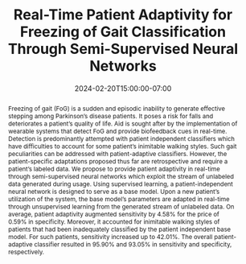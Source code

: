 ---
# Documentation: https://wowchemy.com/docs/managing-content/

title: "Real-Time Patient Adaptivity for Freezing of Gait Classification Through Semi-Supervised Neural Networks"
event: EMIL Spring'24 Seminars
event_url:
location: Health Futures Center, ASU
address:
  street:
  city:
  region:
  postcode:
  country:
summary:  This presentation presents semi-supervised neural network for freezing of gait classification.
abstract: "Freezing of gait (FoG) is a sudden and episodic inability to generate effective stepping among Parkinson’s disease patients. It poses a risk for falls and deteriorates a patient’s quality of life. Aid is sought after by the implementation of wearable systems that detect FoG and provide biofeedback cues in real-time. Detection is predominantly attempted with patient independent classifiers which have difficulties to account for some patient’s inimitable walking styles. Such gait peculiarities can be addressed with patient-adaptive classifiers. However, the patient-specific adaptations proposed thus far are retrospective and require a patient’s labeled data. We propose to provide patient adaptivity in real-time through semi-supervised neural networks which exploit the stream of unlabeled data generated during usage. Using supervised learning, a patient-independent neural network is designed to serve as a base model. Upon a new patient’s utilization of the system, the base model’s parameters are adapted in real-time through unsupervised learning from the generated stream of unlabeled data. On average, patient adaptivity augmented sensitivity by 4.58% for the price of 0.59% in specificity. Moreover, it accounted for inimitable walking styles of patients that had been inadequately classified by the patient independent base model. For such patients, sensitivity increased up to 42.01%. The overall patient-adaptive classifier resulted in 95.90% and 93.05% in sensitivity and specificity, respectively."

# Talk start and end times.
#   End time can optionally be hidden by prefixing the line with `#`.
date: 2024-02-20T15:00:00-07:00
date_end: 2024-02-20T15:40:00-07:00
all_day: false

# Schedule page publish date (NOT event date).
publishDate: 2024-02-20T18:50:20-07:00

authors: [shovito-barua-soumma]
tags: []

# Is this a featured event? (true/false)
featured: false

# Featured image
# To use, add an image named `featured.jpg/png` to your page's folder. 
# Focal points: Smart, Center, TopLeft, Top, TopRight, Left, Right, BottomLeft, Bottom, BottomRight.
image:
  caption: ""
  focal_point: ""
  preview_only: false

# Custom links (optional).
#   Uncomment and edit lines below to show custom links.
# links:
# - name: Follow
#   url: https://twitter.com
#   icon_pack: fab
#   icon: twitter

# Optional filename of your slides within your event's folder or a URL.
url_slides: slides.pptx

url_code:
url_pdf: "https://ieeexplore.ieee.org/abstract/document/8260746"
url_video:

# Markdown Slides (optional).
#   Associate this event with Markdown slides.
#   Simply enter your slide deck's filename without extension.
#   E.g. `slides = "example-slides"` references `content/slides/example-slides.md`.
#   Otherwise, set `slides = ""`.
slides: ""

# Projects (optional).
#   Associate this post with one or more of your projects.
#   Simply enter your project's folder or file name without extension.
#   E.g. `projects = ["internal-project"]` references `content/project/deep-learning/index.md`.
#   Otherwise, set `projects = []`.
projects: []
---